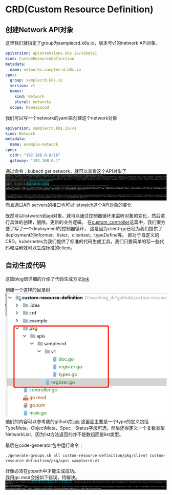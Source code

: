 # CRD(Custom Resource Definition)

## 创建Network API对象
这里我们就指定了group为samplecrd.k8s.io，版本号v1的network API对象。
```yaml
apiVersion: apiextensions.k8s.io/v1beta1
kind: CustomResourceDefinition
metadata:
  name: networks.samplecrd.k8s.io
spec:
  group: samplecrd.k8s.io
  version: v1
  names:
    kind: Network
    plural: networks
  scope: Namespaced
```

我们可以写一个network的yaml来创建这个network对象
```yaml
apiVersion: samplecrd.k8s.io/v1
kind: Network
metadata:
  name: example-network
spec:
  cidr: "192.168.0.0/16"
  gateway: "192.168.0.1"
```

通过命令：kubectl get network，就可以查看这个API对象了
![2](../../image/kubernetes/crd2.png) 
而且通过API servers的接口也可以listwatch这个API对象的变化

既然可以listwatch到api对象，就可以通过控制器循环来监听对象的变化，然后进行具体的创建，删除，更新的业务逻辑。
在[custom_controller](./custom_controller.md)这篇中，我们很方便了写了一个deployment的控制器循环，
这是因为client-go已经为我们提供了deployment的informer，lister，clientset，typeDefine等。
那对于自定义的CRD，kubernetes为我们提供了标准的代码生成工具，我们只要简单的写一些代码和注解就可以生成标准的client。

## 自动生成代码
这篇blog很详细的介绍了代码生成方法[link](https://blog.openshift.com/kubernetes-deep-dive-code-generation-customresources)

创建一个这样的目录树
![3](../../image/kubernetes/crd3.png) 
他们的内容可以参考我的github库[link](https://github.com/yansunkai/custom-resource-definition)
这里面主要是一个type的定义包括TypeMeta，ObjectMeta，Spec，Status字段可选。然后还得定义一个复数类型NetworkList，因为list方法返回的并不是数组而是list类型。

最后在code-generator包中运行命令： 
```shell
./generate-groups.sh all custom-resource-definition/pkg/client custom-resource-definition/pkg/apis samplecrd:v1
```
好像必须在gopath中才能生成成功。  
我用go mod会报如下错误，待解决。
![4](../../image/kubernetes/crd4.png) 
